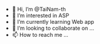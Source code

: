 - 👋 Hi, I’m @TaiNam-th
- 👀 I’m interested in ASP
- 🌱 I’m currently learning Web app
- 💞️ I’m looking to collaborate on ...
- 📫 How to reach me ...

<!---
TaiNam-th/TaiNam-th is a ✨ special ✨ repository because its `README.md` (this file) appears on your GitHub profile.
You can click the Preview link to take a look at your changes.
--->
